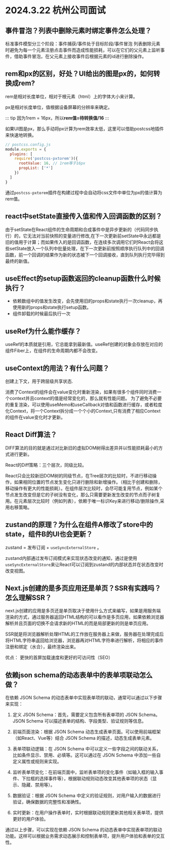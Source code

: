 # 2024.3.22 杭州公司面试

## 事件冒泡？列表中删除元素时绑定事件怎么处理？

标准事件模型分三个阶段：事件捕获/事件处于目标阶段/事件冒泡
列表删除元素时避免为每一个元素注册点击事件而造成性能损耗，可以在它们的父元素上监听事件，借助事件冒泡，在父元素上接收事件后根据元素的id进行删除操作。

## rem和px的区别，好处？UI给出的图是px的，如何转换成rem?

rem是相对长度单位，相对于根元素（html）上的字体大小来计算。

px是相对长度单位，值根据设备屏幕的分辨率来确定。

::: tip
因为1rem = 16px，所以**rem值=待转换值/16**
:::

如果UI图是px，那么手动将px计算为rem效率太低，这里可以借助postcss地插件来快速地转换。

```js
// postcss.config.js
module.exports = {
  plugins: [
    require('postcss-pxtorem')({
      rootValue: 16, // 1rem等于16px
      propList: ['*']
    })
  ]
}
```

通过`postcss-pxtorem`插件在构建过程中会自动将css文件中单位为px的值计算为rem值。

## react中setState直接传入值和传入回调函数的区别？

由于setState在React组件的生命周期和合成事件中是异步更新的（代码同步执行）的，它无法对当前快照的变量进行修改,在下一次更新前setState中永远都是旧的值用于计算；而如果传入的是回调函数，在连续多次调用它们时React会将这些setState放入一个队列中批量处理，在下一次更新前按照顺序执行队列中的回调函数，前一个回调的结果作为新的状态被下一个回调接收，直到队列执行完毕得到最终的新值。

## useEffect的setup函数返回的cleanup函数什么时候执行？

- 依赖数组中的值发生改变，会先使用旧的props和state执行一次cleanup，再使用新的props和state执行setup函数。
- 组件卸载的时候最后执行一次

## useRef为什么能作缓存？

useRef的本质就是引用，它总能拿到最新值。useRef创建的对象会存放在对应的组件Fiber上，在组件的生命周期内都不会改变。

## useContext的用法？有什么问题？

创建上下文，用于跨层级共享状态.

消费了Context的组件会在value变化时重新渲染，如果有很多个组件同时消费一个context并且context的值是经常变化的，那么就有性能问题。
为了避免不必要的重复渲染，可以使用useMemo和useCallback对值和函数进行缓存，或者粒度化Context，将一个Context拆分成一个个小的Context,只有消费了相应Context的组件在value变化时才更新。

## React Diff算法？

DIFF算法的目的就是通过对比新旧的虚拟DOM树得出差异并以性能损耗最小的方式进行更新。

React的Diff策略：三个层次，同级比较。

React只会比较新旧DOM树的同级节点，在Tree层次的比较时，不进行移动操作，如果相同位置的节点发生变化只进行删除和新增操作。（相比于创建和删除，移动操作有更大的性能损耗）。在组件层次比较时，会尽可能复用节点，例如某个节点发生改变但是它的子树没有变化，那么只需要更新发生改变的节点而子树复用。在元素层次比较时（例如列表），依赖于唯一标识Key来进行移动/删除操作,采用右移策略。

## zustand的原理？为什么在组件A修改了store中的state，组件B的UI也会更新？

 zustand = 发布订阅 + `useSyncExternalStore` 。

 zustand内部通过发布订阅模式来实现状态改变的通知，通过是使用`useSyncExternalStore`来让React可以订阅到zustand的内部状态并在状态改变时改变视图。

## Next.js创建的是多页应用还是单页？SSR有实践吗？怎么理解SSR？

next.js创建的应用是多页还是单页取决于使用什么方式来编写，如果是用服务端渲染的方式，通过服务器返回HTML结构的可以看作是多页应用，如果依赖浏览器解析并且页面的切换不会请求新的HTML的而是局部更新的则是单页应用。

SSR就是将浏览器解析处理HTML的工作放在服务器上来做，服务器在处理完成后将HTML字符串返回给浏览器，浏览器再对HTML字符串进行解析，将相应的事件注册和绑定（水合），最终渲染出来。

优点： 更快的首屏加载速度和更好的可访问性（SEO）

## 依赖json schema的动态表单中的表单项联动怎么做？

在依赖 JSON Schema 的动态表单中实现表单项的联动，通常可以通过以下步骤来实现：

1. 定义 JSON Schema：首先，需要定义包含所有表单项的 JSON Schema。JSON Schema 可以描述表单的结构、字段类型、验证规则等信息。

2. 前端页面渲染：根据 JSON Schema 动态生成表单页面。可以使用前端框架（如React、Vue等）结合 JSON Schema 的描述，动态生成表单元素。

3. 表单项联动逻辑：在 JSON Schema 中可以定义一些字段之间的联动关系，比如条件显示、禁用、必填等。这可以通过在 JSON Schema 中添加一些自定义属性或规则来实现。

4. 监听表单项变化：在前端页面中，监听表单项的变化事件（如输入框的输入事件、下拉框的选择事件等），根据联动规则动态改变其他表单项的状态（显示、隐藏、禁用等）。

5. 数据验证：根据 JSON Schema 中定义的验证规则，对用户输入的数据进行验证，确保数据的完整性和准确性。

6. 实时更新：在用户操作表单时，实时根据联动规则更新其他相关表单项，提供更好的用户体验。

通过以上步骤，可以实现在依赖 JSON Schema 的动态表单中实现表单项的联动功能。这样可以根据业务需求动态展示和控制表单项，提升用户体验和表单的交互性。

